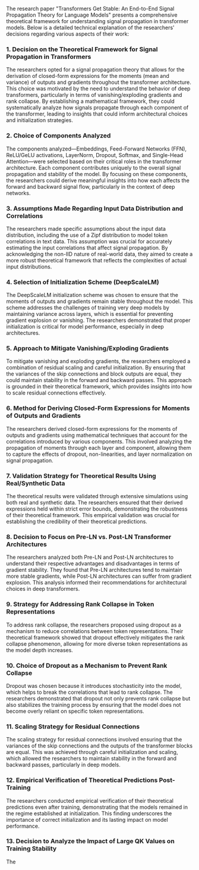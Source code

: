 The research paper "Transformers Get Stable: An End-to-End Signal Propagation Theory for Language Models" presents a comprehensive theoretical framework for understanding signal propagation in transformer models. Below is a detailed technical explanation of the researchers' decisions regarding various aspects of their work:

### 1. Decision on the Theoretical Framework for Signal Propagation in Transformers
The researchers opted for a signal propagation theory that allows for the derivation of closed-form expressions for the moments (mean and variance) of outputs and gradients throughout the transformer architecture. This choice was motivated by the need to understand the behavior of deep transformers, particularly in terms of vanishing/exploding gradients and rank collapse. By establishing a mathematical framework, they could systematically analyze how signals propagate through each component of the transformer, leading to insights that could inform architectural choices and initialization strategies.

### 2. Choice of Components Analyzed
The components analyzed—Embeddings, Feed-Forward Networks (FFN), ReLU/GeLU activations, LayerNorm, Dropout, Softmax, and Single-Head Attention—were selected based on their critical roles in the transformer architecture. Each component contributes uniquely to the overall signal propagation and stability of the model. By focusing on these components, the researchers could derive meaningful insights into how each affects the forward and backward signal flow, particularly in the context of deep networks.

### 3. Assumptions Made Regarding Input Data Distribution and Correlations
The researchers made specific assumptions about the input data distribution, including the use of a Zipf distribution to model token correlations in text data. This assumption was crucial for accurately estimating the input correlations that affect signal propagation. By acknowledging the non-IID nature of real-world data, they aimed to create a more robust theoretical framework that reflects the complexities of actual input distributions.

### 4. Selection of Initialization Scheme (DeepScaleLM)
The DeepScaleLM initialization scheme was chosen to ensure that the moments of outputs and gradients remain stable throughout the model. This scheme addresses the challenges of training very deep models by maintaining variance across layers, which is essential for preventing gradient explosion or vanishing. The researchers demonstrated that proper initialization is critical for model performance, especially in deep architectures.

### 5. Approach to Mitigate Vanishing/Exploding Gradients
To mitigate vanishing and exploding gradients, the researchers employed a combination of residual scaling and careful initialization. By ensuring that the variances of the skip connections and block outputs are equal, they could maintain stability in the forward and backward passes. This approach is grounded in their theoretical framework, which provides insights into how to scale residual connections effectively.

### 6. Method for Deriving Closed-Form Expressions for Moments of Outputs and Gradients
The researchers derived closed-form expressions for the moments of outputs and gradients using mathematical techniques that account for the correlations introduced by various components. This involved analyzing the propagation of moments through each layer and component, allowing them to capture the effects of dropout, non-linearities, and layer normalization on signal propagation.

### 7. Validation Strategy for Theoretical Results Using Real/Synthetic Data
The theoretical results were validated through extensive simulations using both real and synthetic data. The researchers ensured that their derived expressions held within strict error bounds, demonstrating the robustness of their theoretical framework. This empirical validation was crucial for establishing the credibility of their theoretical predictions.

### 8. Decision to Focus on Pre-LN vs. Post-LN Transformer Architectures
The researchers analyzed both Pre-LN and Post-LN architectures to understand their respective advantages and disadvantages in terms of gradient stability. They found that Pre-LN architectures tend to maintain more stable gradients, while Post-LN architectures can suffer from gradient explosion. This analysis informed their recommendations for architectural choices in deep transformers.

### 9. Strategy for Addressing Rank Collapse in Token Representations
To address rank collapse, the researchers proposed using dropout as a mechanism to reduce correlations between token representations. Their theoretical framework showed that dropout effectively mitigates the rank collapse phenomenon, allowing for more diverse token representations as the model depth increases.

### 10. Choice of Dropout as a Mechanism to Prevent Rank Collapse
Dropout was chosen because it introduces stochasticity into the model, which helps to break the correlations that lead to rank collapse. The researchers demonstrated that dropout not only prevents rank collapse but also stabilizes the training process by ensuring that the model does not become overly reliant on specific token representations.

### 11. Scaling Strategy for Residual Connections
The scaling strategy for residual connections involved ensuring that the variances of the skip connections and the outputs of the transformer blocks are equal. This was achieved through careful initialization and scaling, which allowed the researchers to maintain stability in the forward and backward passes, particularly in deep models.

### 12. Empirical Verification of Theoretical Predictions Post-Training
The researchers conducted empirical verification of their theoretical predictions even after training, demonstrating that the models remained in the regime established at initialization. This finding underscores the importance of correct initialization and its lasting impact on model performance.

### 13. Decision to Analyze the Impact of Large QK Values on Training Stability
The